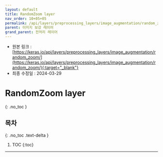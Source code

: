 ```yaml
---
layout: default
title: RandomZoom layer
nav_order: 10+05+05
permalink: /api/layers/preprocessing_layers/image_augmentation/random_zoom/
parent: 이미지 보강 레이어
grand_parent: 전처리 레이어
---
```


* 원본 링크 : [https://keras.io/api/layers/preprocessing_layers/image_augmentation/random_zoom/](https://keras.io/api/layers/preprocessing_layers/image_augmentation/random_zoom/){:target="_blank"}
* 최종 수정일 : 2024-03-29

# RandomZoom layer
{: .no_toc }

## 목차
{: .no_toc .text-delta }

1. TOC
{:toc}

---

